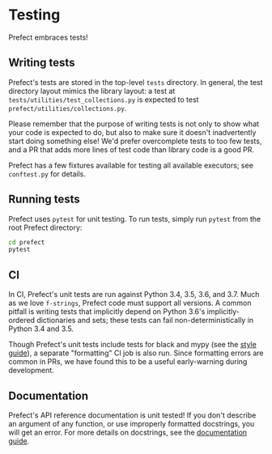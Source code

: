 # Testing

Prefect embraces tests!

## Writing tests

Prefect's tests are stored in the top-level `tests` directory. In general, the test directory layout mimics the library layout: a test at `tests/utilities/test_collections.py` is expected to test `prefect/utilities/collections.py`.

Please remember that the purpose of writing tests is not only to show what your code is expected to do, but also to make sure it doesn't inadvertently start doing something else! We'd prefer overcomplete tests to too few tests, and a PR that adds more lines of test code than library code is a good PR.

Prefect has a few fixtures available for testing all available executors; see `conftest.py` for details.

## Running tests

Prefect uses `pytest` for unit testing. To run tests, simply run `pytest` from the root Prefect directory:

```bash
cd prefect
pytest
```

## CI

In CI, Prefect's unit tests are run against Python 3.4, 3.5, 3.6, and 3.7. Much as we love `f-strings`, Prefect code must support all versions. A common pitfall is writing tests that implicitly depend on Python 3.6's implicitly-ordered dictionaries and sets; these tests can fail non-deterministically in Python 3.4 and 3.5.

Though Prefect's unit tests include tests for black and mypy (see the [style guide](style.md)), a separate "formatting" CI job is also run. Since formatting errors are common in PRs, we have found this to be a useful early-warning during development.

## Documentation

Prefect's API reference documentation is unit tested! If you don't describe an argument of any function, or use improperly formatted docstrings, you will get an error. For more details on docstrings, see the [documentation guide](documentation.md).
